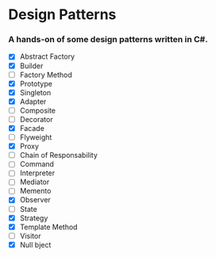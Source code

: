 # Design Patterns

### A hands-on of some design patterns written in C#.

- [x] Abstract Factory
- [x] Builder
- [ ] Factory Method
- [x] Prototype
- [x] Singleton
- [x] Adapter
- [ ] Composite
- [ ] Decorator
- [x] Facade
- [ ] Flyweight
- [x] Proxy
- [ ] Chain of Responsability
- [ ] Command
- [ ] Interpreter
- [ ] Mediator
- [ ] Memento
- [x] Observer
- [ ] State
- [x] Strategy
- [x] Template Method
- [ ] Visitor
- [x] Null bject
